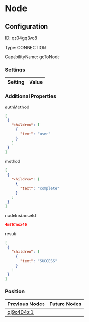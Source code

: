 # Node
## Configuration
ID:  qz04gq3vc8

Type: CONNECTION 

CapabilityName: goToNode

### Settings
| Setting | Value  |
| :------------------------ | ---------------------------------------- |
 




### Additional Properties
authMethod
 ```json 
[
  {
    "children": [
      {
        "text": "user"
      }
    ]
  }
]
```


method
 ```json 
[
  {
    "children": [
      {
        "text": "complete"
      }
    ]
  }
]
```


nodeInstanceId
 ```json 
4m767nsx46
```


result
 ```json 
[
  {
    "children": [
      {
        "text": "SUCCESS"
      }
    ]
  }
]
```




### Position
| Previous Nodes | Future Nodes |
| :------------- | ------------ |
| [qj9x404zi1](./qj9x404zi1.md) |  |